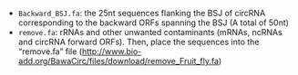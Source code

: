- `Backward_BSJ.fa`: the 25nt sequences flanking the BSJ of circRNA corresponding to the backward ORFs spanning the BSJ (A total of 50nt)
- `remove.fa`: rRNAs and other unwanted contaminants (mRNAs, ncRNAs and circRNA forward ORFs). Then, place the sequences into the “remove.fa” file (http://www.bio-add.org/BawaCirc/files/download/remove_Fruit_fly.fa)
